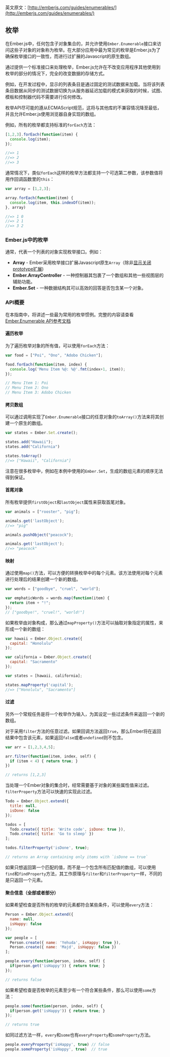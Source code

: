 英文原文：[http://emberjs.com/guides/enumerables/](http://emberjs.com/guides/enumerables/)

## 枚举

在Ember.js中，任何包含子对象集合的，并允许使用`Ember.Enumerable`接口来访问这些子对象的对象称为枚举。在大部分应用中最为常见的枚举是Ember.js为了确保枚举接口的一致性，而进行过扩展的Javascript的原生数组。

通过提供一个标准接口来处理枚举，Ember.js允许在不改变应用程序其他使用到枚举的部分的情况下，完全的改变数据的存储方式。

例如，在开发过程中，显示的列表条目是通过固定的测试数据来加载。当将该列表条目数据从同步的测试数据切换为从服务器延迟加载的模式来获取的时候，试图、模板和控制器代码不需要进行任何修改。

枚举API尽可能的遵从ECMAScript规范，这将与其他库的不兼容情况降至最低，并且允许Ember.js使用浏览器自身实现的数组。

例如，所有的枚举都支持标准的`forEach`方法：

```javascript
[1,2,3].forEach(function(item) {
  console.log(item);
});

//=> 1
//=> 2
//=> 3
```

通常情况下，类似`forEach`这样的枚举方法都支持一个可选第二参数，该参数值将用作回调函数里的`this`：

```javascript
var array = [1,2,3];

array.forEach(function(item) {
  console.log(item, this.indexOf(item));
}, array)

//=> 1 0
//=> 2 1
//=> 3 2
```

### Ember.js中的枚举

通常，代表一个列表的对象实现枚举接口。例如：

 * **Array** - Ember采用枚举接口扩展Javascript原生`Array`（除非[显示关闭prototype扩展](/guides/configuring-ember/disabling-prototype-extensions/))
 * **Ember.ArrayController** - 一种控制器其包裹了一个数组和其他一些视图层的辅助功能。
 * **Ember.Set** - 一种数据结构其可以高效的回答是否包含某一个对象。

### API概要

在本指南中，将讲述一些最为常用的枚举惯例。完整的内容请查看[Ember.Enumerable API参考文档](http://emberjs.com/api/classes/Ember.Enumerable.html)

#### 遍历枚举

为了遍历枚举对象的所有值，可以使用`forEach`方法：

```javascript
var food = ["Poi", "Ono", "Adobo Chicken"];

food.forEach(function(item, index) {
  console.log('Menu Item %@: %@'.fmt(index+1, item));
});

// Menu Item 1: Poi
// Menu Item 2: Ono
// Menu Item 3: Adobo Chicken
```

#### 拷贝数组

可以通过调用实现了`Ember.Enumerable`接口的任意对象的`toArray()`方法来将其创建一个原生的数组。

```javascript
var states = Ember.Set.create();

states.add("Hawaii");
states.add("California")

states.toArray()
//=> ["Hawaii", "California"]
```

注意在很多枚举中，例如在本例中使用的`Ember.Set`，生成的数组元素的顺序无法得到保证。

#### 首尾对象

所有枚举提供`firstObject`和`lastObject`属性来获取首尾对象。

```javascript
var animals = ["rooster", "pig"];

animals.get('lastObject');
//=> "pig"

animals.pushObject("peacock");

animals.get('lastObject');
//=> "peacock"
```

#### 映射

通过使用`map()`方法，可以方便的转换枚举中的每个元素。该方法使用对每个元素进行处理后的结果创建一个新的数组。

```javascript
var words = ["goodbye", "cruel", "world"];

var emphaticWords = words.map(function(item) {
  return item + "!";
});
// ["goodbye!", "cruel!", "world!"]
```

如果枚举由对象构成，那么通过`mapProperty()`方法可以抽取对象指定的属性，来形成一个新的数组：

```javascript
var hawaii = Ember.Object.create({
  capital: "Honolulu"
});

var california = Ember.Object.create({
  capital: "Sacramento"
});

var states = [hawaii, california];

states.mapProperty('capital');
//=> ["Honolulu", "Sacramento"]
```

#### 过滤

另外一个常规任务是将一个枚举作为输入，为其设定一些过滤条件来返回一个新的数组。

对于采用`filter`方法的任意过滤。如果回调方法返回`true`，那么Ember将在返回结果中包含该元素，如果返回`false`或者`undefined`则不包含。

```javascript
var arr = [1,2,3,4,5];

arr.filter(function(item, index, self) {
  if (item < 4) { return true; }
})

// returns [1,2,3]
```

当处理一个Ember对象的集合时，经常需要基于对象的某些属性值来过滤。`filterProperty`方法可以快速的实现此过滤。

```javascript
Todo = Ember.Object.extend({
  title: null,
  isDone: false
});

todos = [
  Todo.create({ title: 'Write code', isDone: true }),
  Todo.create({ title: 'Go to sleep' })
];

todos.filterProperty('isDone', true);

// returns an Array containing only items with `isDone == true`
```

如果只想返回第一个匹配的值，而不是一个包含所有匹配值的数组，可以使用`find`和`findProperty`方法，其工作原理与`filter`和`filterProperty`一样，不同的是只返回一个元素。

#### 聚合信息（全部或者部分）

如果希望检查是否所有的枚举的元素都符合某些条件，可以使用`every`方法：

```javascript
Person = Ember.Object.extend({
  name: null,
  isHappy: false
});

var people = [
  Person.create({ name: 'Yehuda', isHappy: true }),
  Person.create({ name: 'Majd', isHappy: false })
];

people.every(function(person, index, self) {
  if(person.get('isHappy')) { return true; }
});

// returns false
```

如果希望检查是否枚举的元素至少有一个符合某些条件，那么可以使用`some`方法：

```javascript
people.some(function(person, index, self) {
  if(person.get('isHappy')) { return true; }
});

// returns true
```

如同过滤方法一样，`every`和`some`也有`everyProperty`和`someProperty`方法。

```javascript
people.everyProperty('isHappy', true) // false
people.someProperty('isHappy', true)  // true
```
